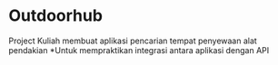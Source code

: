 ﻿# Outdoorhub
Project Kuliah membuat aplikasi pencarian tempat penyewaan alat pendakian 
  *Untuk mempraktikan integrasi antara aplikasi dengan API 
